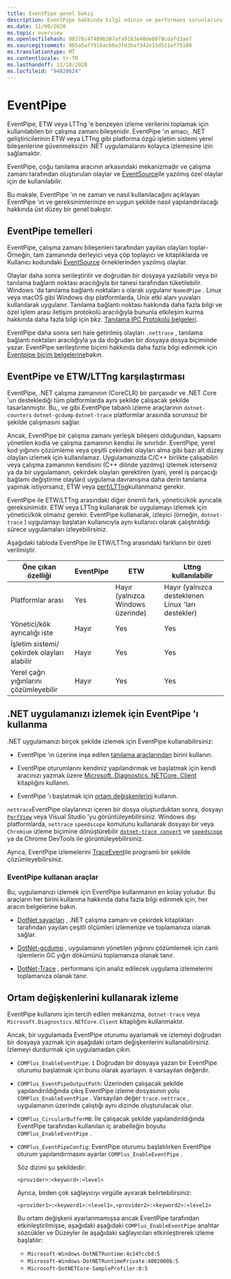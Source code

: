 ```yaml
---
title: EventPipe genel bakış
description: EventPipe hakkında bilgi edinin ve performans sorunlarını tanılamak üzere .NET uygulamalarınızı izlemek için nasıl kullanacağınızı öğrenin.
ms.date: 11/09/2020
ms.topic: overview
ms.openlocfilehash: 00378c4f409b307afa9183e40de6078cdafd3ae7
ms.sourcegitcommit: 965a5af7918acb0a3fd3baf342e15d511ef75188
ms.translationtype: MT
ms.contentlocale: tr-TR
ms.lasthandoff: 11/18/2020
ms.locfileid: "94820624"
---
```

# <a name="eventpipe"></a>EventPipe

EventPipe, ETW veya LTTng 'e benzeyen izleme verilerini toplamak için kullanılabilen bir çalışma zamanı bileşenidir. EventPipe 'ın amacı, .NET geliştiricilerinin ETW veya LTTng gibi platforma özgü işletim sistemi yerel bileşenlerine güvenmeksizin .NET uygulamalarını kolayca izlemesine izin sağlamaktır.

EventPipe, çoğu tanılama aracının arkasındaki mekanizmadır ve çalışma zamanı tarafından oluşturulan olaylar ve [EventSource](xref:System.Diagnostics.Tracing.EventSource)ile yazılmış özel olaylar için de kullanılabilir.

Bu makale, EventPipe 'ın ne zaman ve nasıl kullanılacağını açıklayan EventPipe 'ın ve gereksinimlerinize en uygun şekilde nasıl yapılandırılacağı hakkında üst düzey bir genel bakıştır.

## <a name="eventpipe-basics"></a>EventPipe temelleri

EventPipe, çalışma zamanı bileşenleri tarafından yayılan olayları toplar-Örneğin, tam zamanında derleyici veya çöp toplayıcı ve kitaplıklarda ve Kullanıcı kodundaki [EventSource](xref:System.Diagnostics.Tracing.EventSource) örneklerinden yazılmış olaylar.

Olaylar daha sonra serileştirilir ve doğrudan bir dosyaya yazılabilir veya bir tanılama bağlantı noktası aracılığıyla bir tanesi tarafından tüketilebilir. Windows 'da tanılama bağlantı noktaları s olarak uygulanır `NamedPipe` . Linux veya macOS gibi Windows dışı platformlarda, Unix etki alanı yuvaları kullanılarak uygulanır. Tanılama bağlantı noktası hakkında daha fazla bilgi ve özel işlem arası iletişim protokolü aracılığıyla bununla etkileşim kurma hakkında daha fazla bilgi için bkz. [Tanılama IPC Protokolü belgeleri](https://github.com/dotnet/diagnostics/blob/master/documentation/design-docs/ipc-protocol.md).

EventPipe daha sonra seri hale getirilmiş olayları `.nettrace` , tanılama bağlantı noktaları aracılığıyla ya da doğrudan bir dosyaya dosya biçiminde yazar. EventPipe serileştirme biçimi hakkında daha fazla bilgi edinmek için [Eventpipe biçim belgelerine](https://github.com/microsoft/perfview/blob/master/src/TraceEvent/EventPipe/EventPipeFormat.md)bakın.

## <a name="eventpipe-vs-etwlttng"></a>EventPipe ve ETW/LTTng karşılaştırması

EventPipe, .NET çalışma zamanının (CoreCLR) bir parçasıdır ve .NET Core 'un desteklediği tüm platformlarda aynı şekilde çalışacak şekilde tasarlanmıştır. Bu,, ve gibi EventPipe tabanlı izleme araçlarının `dotnet-counters` `dotnet-gcdump` `dotnet-trace` platformlar arasında sorunsuz bir şekilde çalışmasını sağlar.

Ancak, EventPipe bir çalışma zamanı yerleşik bileşeni olduğundan, kapsamı yönetilen kodla ve çalışma zamanının kendisi ile sınırlıdır. EventPipe, yerel kod yığınını çözümleme veya çeşitli çekirdek olayları alma gibi bazı alt düzey olayları izlemek için kullanılamaz. Uygulamanızda C/C++ birlikte çalışabiliri veya çalışma zamanının kendisini (C++ dilinde yazılmış) izlemek isterseniz ya da bir uygulamanın, çekirdek olayları gerektiren (yani, yerel iş parçacığı bağlamı değiştirme olayları) uygulama davranışına daha derin tanılama yapmak istiyorsanız, ETW veya [perf/LTTng](./trace-perfcollect-lttng.md)kullanmanız gerekir.

EventPipe ile ETW/LTTng arasındaki diğer önemli fark, yönetici/kök ayrıcalık gereksinimidir. ETW veya LTTng kullanarak bir uygulamayı izlemek için yönetici/kök olmanız gerekir. EventPipe kullanarak, izleyici (örneğin, `dotnet-trace` ) uygulamayı başlatan kullanıcıyla aynı kullanıcı olarak çalıştırıldığı sürece uygulamaları izleyebilirsiniz.

Aşağıdaki tabloda EventPipe ile ETW/LTTng arasındaki farkların bir özeti verilmiştir.

|Öne çıkan özelliği|EventPipe|ETW|Lttng kullanılabilir|
|-------|---------|---|-----------|
|Platformlar arası|Yes|Hayır (yalnızca Windows üzerinde)|Hayır (yalnızca desteklenen Linux 'ları destekler)|
|Yönetici/kök ayrıcalığı iste|Hayır|Yes|Yes|
|İşletim sistemi/çekirdek olayları alabilir|Hayır|Yes|Yes|
|Yerel çağrı yığınlarını çözümleyebilir|Hayır|Yes|Yes|

## <a name="use-eventpipe-to-trace-your-net-application"></a>.NET uygulamanızı izlemek için EventPipe 'ı kullanma

.NET uygulamanızı birçok şekilde izlemek için EventPipe kullanabilirsiniz:

* EventPipe 'ın üzerine inşa edilen [tanılama araçlarından](#tools-that-use-eventpipe) birini kullanın.

* EventPipe oturumlarını kendiniz yapılandırmak ve başlatmak için kendi aracınızı yazmak üzere [Microsoft. Diagnostics. NETCore. Client](https://github.com/dotnet/diagnostics/blob/master/documentation/diagnostics-client-library-instructions.md) kitaplığını kullanın.

* EventPipe 'ı başlatmak için [ortam değişkenlerini](#trace-using-environment-variables) kullanın.

`nettrace`EventPipe olaylarınızı içeren bir dosya oluşturduktan sonra, dosyayı [`PerfView`](https://github.com/Microsoft/perfview#perfview-overview) veya Visual Studio 'yu görüntüleyebilirsiniz. Windows dışı platformlarda, `nettrace` `speedscope` komutunu kullanarak dosyayı bir veya `Chromium` izleme biçimine dönüştürebilir [`dotnet-trace convert`](./dotnet-trace.md#dotnet-trace-convert) ve [`speedscope`](https://www.speedscope.app/) ya da Chrome DevTools ile görüntüleyebilirsiniz.

Ayrıca, EventPipe izlemelerini [TraceEvent](https://github.com/Microsoft/perfview/blob/master/documentation/TraceEvent/TraceEventLibrary.md)ile programlı bir şekilde çözümleyebilirsiniz.

### <a name="tools-that-use-eventpipe"></a>EventPipe kullanan araçlar

Bu, uygulamanızı izlemek için EventPipe kullanmanın en kolay yoludur. Bu araçların her birini kullanma hakkında daha fazla bilgi edinmek için, her aracın belgelerine bakın.

* [DotNet sayaçları](./dotnet-counters.md) , .NET çalışma zamanı ve çekirdek kitaplıkları tarafından yayılan çeşitli ölçümleri izlemenize ve toplamanıza olanak sağlar.

* [DotNet-gcdump](./dotnet-gcdump.md) , uygulamanın yönetilen yığınını çözümlemek için canlı işlemlerin GC yığın dökümünü toplamanıza olanak tanır.

* [DotNet-Trace](./dotnet-trace.md) , performans için analiz edilecek uygulama izlemelerini toplamanıza olanak tanır.

## <a name="trace-using-environment-variables"></a>Ortam değişkenlerini kullanarak izleme

EventPipe kullanımı için tercih edilen mekanizma, `dotnet-trace` veya `Microsoft.Diagnostics.NETCore.Client` kitaplığını kullanmaktır.

Ancak, bir uygulamada EventPipe oturumu ayarlamak ve izlemeyi doğrudan bir dosyaya yazmak için aşağıdaki ortam değişkenlerini kullanabilirsiniz. İzlemeyi durdurmak için uygulamadan çıkın.

* `COMPlus_EnableEventPipe`: `1` Doğrudan bir dosyaya yazan bir EventPipe oturumu başlatmak için bunu olarak ayarlayın. `0` varsayılan değerdir.

* `COMPlus_EventPipeOutputPath`: Üzerinden çalışacak şekilde yapılandırıldığında çıkış EventPipe izleme dosyasının yolu `COMPlus_EnableEventPipe` . Varsayılan değer `trace.nettrace` , uygulamanın üzerinde çalıştığı aynı dizinde oluşturulacak olur.

* `COMPlus_CircularBufferMB`: İle çalışacak şekilde yapılandırıldığında EventPipe tarafından kullanılan iç arabelleğin boyutu `COMPlus_EnableEventPipe` .

* `COMPlus_EventPipeConfig`: EventPipe oturumu başlatılırken EventPipe oturum yapılandırmasını ayarlar `COMPlus_EnableEventPipe` .

  Söz dizimi şu şekildedir:

  `<provider>:<keyword>:<level>`

  Ayrıca, birden çok sağlayıcıyı virgülle ayırarak belirtebilirsiniz:

  `<provider1>:<keyword1>:<level1>,<provider2>:<keyword2>:<level2>`

  Bu ortam değişkeni ayarlanmamışsa ancak EventPipe tarafından etkinleştirilmişse, aşağıdaki aşağıdaki `COMPlus_EnableEventPipe` anahtar sözcükler ve Düzeyler ile aşağıdaki sağlayıcıları etkinleştirerek izleme başlatılır:

  - `Microsoft-Windows-DotNETRuntime:4c14fccbd:5`
  - `Microsoft-Windows-DotNETRuntimePrivate:4002000b:5`
  - `Microsoft-DotNETCore-SampleProfiler:0:5`
